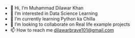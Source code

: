 - 👋 Hi, I’m Muhammad Dilawar Khan
- 👀 I’m interested in Data Science Learning
- 🌱 I’m currently learning Python ka Chilla
- 💞️ I’m looking to collaborate on Real life example projects
- 📫 How to reach me dilawarbrave101@gmail.com

<!---
dilawarbrave/dilawarbrave is a ✨ special ✨ repository because its `README.md` (this file) appears on your GitHub profile.
You can click the Preview link to take a look at your changes.
--->

